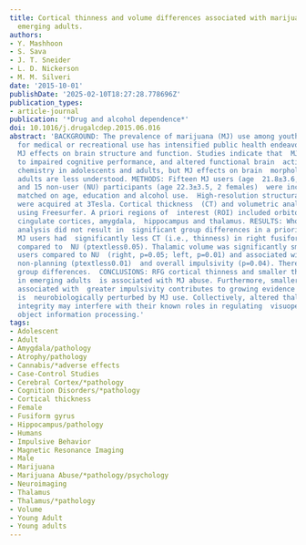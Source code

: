 ```yaml
---
title: Cortical thinness and volume differences associated with marijuana abuse in
  emerging adults.
authors:
- Y. Mashhoon
- S. Sava
- J. T. Sneider
- L. D. Nickerson
- M. M. Silveri
date: '2015-10-01'
publishDate: '2025-02-10T18:27:28.778696Z'
publication_types:
- article-journal
publication: '*Drug and alcohol dependence*'
doi: 10.1016/j.drugalcdep.2015.06.016
abstract: 'BACKGROUND: The prevalence of marijuana (MJ) use among youth and its legalization
  for medical or recreational use has intensified public health endeavors of  understanding
  MJ effects on brain structure and function. Studies indicate that  MJ use is related
  to impaired cognitive performance, and altered functional brain  activation and
  chemistry in adolescents and adults, but MJ effects on brain  morphology in emerging
  adults are less understood. METHODS: Fifteen MJ users (age  21.8±3.6, 2 females)
  and 15 non-user (NU) participants (age 22.3±3.5, 2 females)  were included, demographically
  matched on age, education and alcohol use.  High-resolution structural MR images
  were acquired at 3Tesla. Cortical thickness  (CT) and volumetric analyses were performed
  using Freesurfer. A priori regions of  interest (ROI) included orbitofrontal and
  cingulate cortices, amygdala,  hippocampus and thalamus. RESULTS: Whole brain CT
  analysis did not result in  significant group differences in a priori ROIs but revealed
  MJ users had  significantly less CT (i.e., thinness) in right fusiform gyrus (rFG)
  compared to  NU (ptextless0.05). Thalamic volume was significantly smaller in MJ
  users compared to NU  (right, p=0.05; left, p=0.01) and associated with greater
  non-planning (ptextless0.01)  and overall impulsivity (p=0.04). There were no other
  group differences.  CONCLUSIONS: RFG cortical thinness and smaller thalamic volume
  in emerging adults  is associated with MJ abuse. Furthermore, smaller thalamic volume
  associated with  greater impulsivity contributes to growing evidence that the thalamus
  is  neurobiologically perturbed by MJ use. Collectively, altered thalamic and rFG  structural
  integrity may interfere with their known roles in regulating  visuoperceptual and
  object information processing.'
tags:
- Adolescent
- Adult
- Amygdala/pathology
- Atrophy/pathology
- Cannabis/*adverse effects
- Case-Control Studies
- Cerebral Cortex/*pathology
- Cognition Disorders/*pathology
- Cortical thickness
- Female
- Fusiform gyrus
- Hippocampus/pathology
- Humans
- Impulsive Behavior
- Magnetic Resonance Imaging
- Male
- Marijuana
- Marijuana Abuse/*pathology/psychology
- Neuroimaging
- Thalamus
- Thalamus/*pathology
- Volume
- Young Adult
- Young adults
---
```

